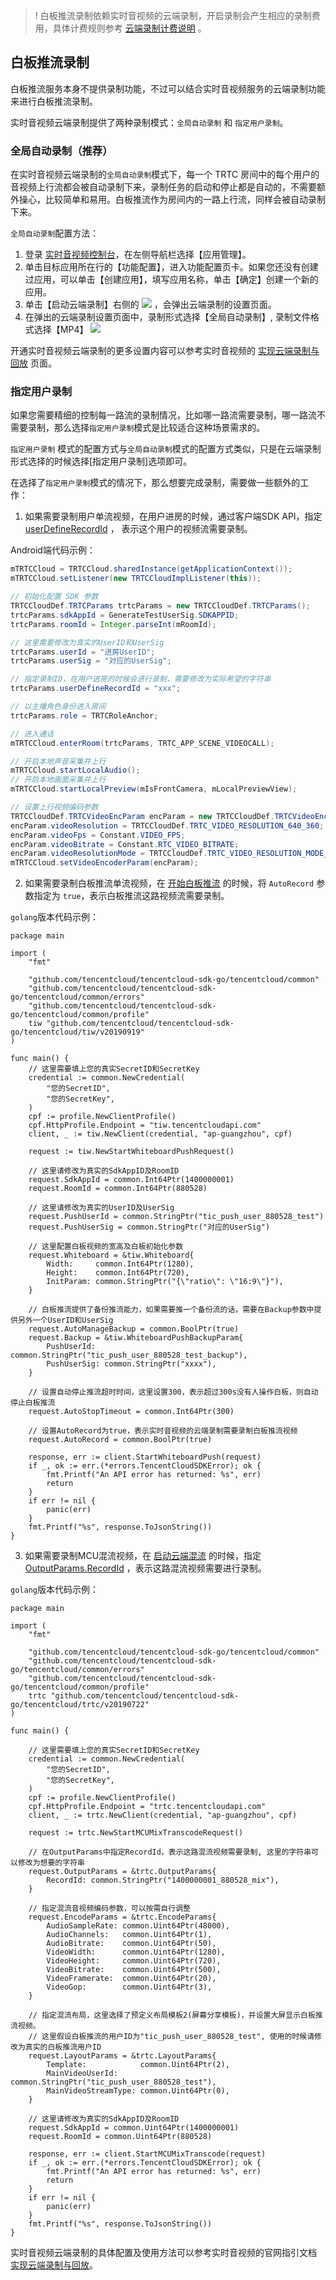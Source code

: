 >!
> 白板推流录制依赖实时音视频的云端录制，开启录制会产生相应的录制费用，具体计费规则参考 [云端录制计费说明](https://cloud.tencent.com/document/product/647/45892) 。

## 白板推流录制

白板推流服务本身不提供录制功能，不过可以结合实时音视频服务的云端录制功能来进行白板推流录制。

实时音视频云端录制提供了两种录制模式：`全局自动录制` 和 `指定用户录制`。

### 全局自动录制（推荐）

在实时音视频云端录制的`全局自动录制`模式下，每一个 TRTC 房间中的每个用户的音视频上行流都会被自动录制下来，录制任务的启动和停止都是自动的，不需要额外操心，比较简单和易用。白板推流作为房间内的一路上行流，同样会被自动录制下来。

`全局自动录制`配置方法：

1. 登录 [实时音视频控制台](https://console.cloud.tencent.com/trtc)，在左侧导航栏选择【应用管理】。
2. 单击目标应用所在行的【功能配置】，进入功能配置页卡。如果您还没有创建过应用，可以单击【创建应用】，填写应用名称，单击【确定】创建一个新的应用。
3. 单击【启动云端录制】右侧的 ![](https://main.qcloudimg.com/raw/3fc81b259baa4edf112af2f570e6d97f.png) ，会弹出云端录制的设置页面。
4. 在弹出的云端录制设置页面中，录制形式选择【全局自动录制】, 录制文件格式选择【MP4】
![](https://main.qcloudimg.com/raw/dba81d336c59f8f274bd88fd7f4b4595.png)

开通实时音视频云端录制的更多设置内容可以参考实时音视频的 [实现云端录制与回放](https://cloud.tencent.com/document/product/647/16823) 页面。

### 指定用户录制

如果您需要精细的控制每一路流的录制情况，比如哪一路流需要录制，哪一路流不需要录制，那么选择`指定用户录制`模式是比较适合这种场景需求的。

`指定用户录制` 模式的配置方式与`全局自动录制`模式的配置方式类似，只是在云端录制形式选择的时候选择[指定用户录制]选项即可。

在选择了`指定用户录制`模式的情况下，那么想要完成录制，需要做一些额外的工作：

1. 如果需要录制用户单流视频，在用户进房的时候，通过客户端SDK API，指定 [userDefineRecordId](http://doc.qcloudtrtc.com/group__TRTCCloudDef__ios.html#adacd59ca3b1e9e5e6205a0a131a808ce) ， 表示这个用户的视频流需要录制。

Android端代码示例：

```java
mTRTCCloud = TRTCCloud.sharedInstance(getApplicationContext());
mTRTCCloud.setListener(new TRTCCloudImplListener(this));

// 初始化配置 SDK 参数
TRTCCloudDef.TRTCParams trtcParams = new TRTCCloudDef.TRTCParams();
trtcParams.sdkAppId = GenerateTestUserSig.SDKAPPID;
trtcParams.roomId = Integer.parseInt(mRoomId);

// 这里需要修改为真实的UserID和UserSig
trtcParams.userId = "进房UserID";
trtcParams.userSig = "对应的UserSig";

// 指定录制ID，在用户进房的时候会进行录制，需要修改为实际希望的字符串
trtcParams.userDefineRecordId = "xxx";

// 以主播角色身份进入房间
trtcParams.role = TRTCRoleAnchor;

// 进入通话
mTRTCCloud.enterRoom(trtcParams, TRTC_APP_SCENE_VIDEOCALL);

// 开启本地声音采集并上行
mTRTCCloud.startLocalAudio();
// 开启本地画面采集并上行
mTRTCCloud.startLocalPreview(mIsFrontCamera, mLocalPreviewView);

// 设置上行视频编码参数
TRTCCloudDef.TRTCVideoEncParam encParam = new TRTCCloudDef.TRTCVideoEncParam();
encParam.videoResolution = TRTCCloudDef.TRTC_VIDEO_RESOLUTION_640_360;
encParam.videoFps = Constant.VIDEO_FPS;
encParam.videoBitrate = Constant.RTC_VIDEO_BITRATE;
encParam.videoResolutionMode = TRTCCloudDef.TRTC_VIDEO_RESOLUTION_MODE_PORTRAIT;
mTRTCCloud.setVideoEncoderParam(encParam);

```

2. 如果需要录制白板推流单流视频，在 [开始白板推流](https://cloud.tencent.com/document/product/1137/52081) 的时候，将 `AutoRecord` 参数指定为 `true`，表示白板推流这路视频流需要录制。

`golang`版本代码示例：

```golang
package main

import (
	"fmt"

	"github.com/tencentcloud/tencentcloud-sdk-go/tencentcloud/common"
	"github.com/tencentcloud/tencentcloud-sdk-go/tencentcloud/common/errors"
	"github.com/tencentcloud/tencentcloud-sdk-go/tencentcloud/common/profile"
	tiw "github.com/tencentcloud/tencentcloud-sdk-go/tencentcloud/tiw/v20190919"
)

func main() {
	// 这里需要填上您的真实SecretID和SecretKey
	credential := common.NewCredential(
		"您的SecretID",
		"您的SecretKey",
	)
	cpf := profile.NewClientProfile()
	cpf.HttpProfile.Endpoint = "tiw.tencentcloudapi.com"
	client, _ := tiw.NewClient(credential, "ap-guangzhou", cpf)

	request := tiw.NewStartWhiteboardPushRequest()

	// 这里请修改为真实的SdkAppID及RoomID
	request.SdkAppId = common.Int64Ptr(1400000001)
	request.RoomId = common.Int64Ptr(880528)

	// 这里请修改为真实的UserID及UserSig
	request.PushUserId = common.StringPtr("tic_push_user_880528_test")
	request.PushUserSig = common.StringPtr("对应的UserSig")

	// 这里配置白板视频的宽高及白板初始化参数
	request.Whiteboard = &tiw.Whiteboard{
		Width:     common.Int64Ptr(1280),
		Height:    common.Int64Ptr(720),
		InitParam: common.StringPtr("{\"ratio\": \"16:9\"}"),
	}

	// 白板推流提供了备份推流能力，如果需要推一个备份流的话，需要在Backup参数中提供另外一个UserID和UserSig
	request.AutoManageBackup = common.BoolPtr(true)
	request.Backup = &tiw.WhiteboardPushBackupParam{
		PushUserId:  common.StringPtr("tic_push_user_880528_test_backup"),
		PushUserSig: common.StringPtr("xxxx"),
	}

	// 设置自动停止推流超时时间，这里设置300，表示超过300s没有人操作白板，则自动停止白板推流
	request.AutoStopTimeout = common.Int64Ptr(300)

	// 设置AutoRecord为true，表示实时音视频的云端录制需要录制白板推流视频
	request.AutoRecord = common.BoolPtr(true)

	response, err := client.StartWhiteboardPush(request)
	if _, ok := err.(*errors.TencentCloudSDKError); ok {
		fmt.Printf("An API error has returned: %s", err)
		return
	}
	if err != nil {
		panic(err)
	}
	fmt.Printf("%s", response.ToJsonString())
}

```

3. 如果需要录制MCU混流视频，在 [启动云端混流](https://cloud.tencent.com/document/product/647/44270) 的时候，指定 [OutputParams.RecordId](https://cloud.tencent.com/document/api/647/44055#OutputParams) ，表示这路混流视频需要进行录制。

`golang`版本代码示例：

```golang
package main

import (
	"fmt"

	"github.com/tencentcloud/tencentcloud-sdk-go/tencentcloud/common"
	"github.com/tencentcloud/tencentcloud-sdk-go/tencentcloud/common/errors"
	"github.com/tencentcloud/tencentcloud-sdk-go/tencentcloud/common/profile"
	trtc "github.com/tencentcloud/tencentcloud-sdk-go/tencentcloud/trtc/v20190722"
)

func main() {

	// 这里需要填上您的真实SecretID和SecretKey
	credential := common.NewCredential(
		"您的SecretID",
		"您的SecretKey",
	)
	cpf := profile.NewClientProfile()
	cpf.HttpProfile.Endpoint = "trtc.tencentcloudapi.com"
	client, _ := trtc.NewClient(credential, "ap-guangzhou", cpf)

	request := trtc.NewStartMCUMixTranscodeRequest()

	// 在OutputParams中指定RecordId，表示这路混流视频需要录制, 这里的字符串可以修改为想要的字符串
	request.OutputParams = &trtc.OutputParams{
		RecordId: common.StringPtr("1400000001_880528_mix"),
	}

	// 指定混流音视频编码参数，可以按需自行调整
	request.EncodeParams = &trtc.EncodeParams{
		AudioSampleRate: common.Uint64Ptr(48000),
		AudioChannels:   common.Uint64Ptr(1),
		AudioBitrate:    common.Uint64Ptr(50),
		VideoWidth:      common.Uint64Ptr(1280),
		VideoHeight:     common.Uint64Ptr(720),
		VideoBitrate:    common.Uint64Ptr(500),
		VideoFramerate:  common.Uint64Ptr(20),
		VideoGop:        common.Uint64Ptr(3),
	}

	// 指定混流布局，这里选择了预定义布局模板2(屏幕分享模板)，并设置大屏显示白板推流视频。
	// 这里假设白板推流的用户ID为"tic_push_user_880528_test", 使用的时候请修改为真实的白板推流用户ID
	request.LayoutParams = &trtc.LayoutParams{
		Template:            common.Uint64Ptr(2),
		MainVideoUserId:     common.StringPtr("tic_push_user_880528_test"),
		MainVideoStreamType: common.Uint64Ptr(0),
	}

	// 这里请修改为真实的SdkAppID及RoomID
	request.SdkAppId = common.Uint64Ptr(1400000001)
	request.RoomId = common.Uint64Ptr(880528)

	response, err := client.StartMCUMixTranscode(request)
	if _, ok := err.(*errors.TencentCloudSDKError); ok {
		fmt.Printf("An API error has returned: %s", err)
		return
	}
	if err != nil {
		panic(err)
	}
	fmt.Printf("%s", response.ToJsonString())
}

```

实时音视频云端录制的具体配置及使用方法可以参考实时音视频的官网指引文档 [实现云端录制与回放](https://cloud.tencent.com/document/product/647/16823#autoRecord)。
